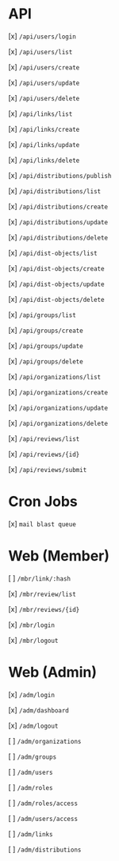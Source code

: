 # API

[x] `/api/users/login`

[x] `/api/users/list`

[x] `/api/users/create`

[x] `/api/users/update`

[x] `/api/users/delete`

[x] `/api/links/list`

[x] `/api/links/create`

[x] `/api/links/update`

[x] `/api/links/delete`

[x] `/api/distributions/publish`

[x] `/api/distributions/list`

[x] `/api/distributions/create`

[x] `/api/distributions/update`

[x] `/api/distributions/delete`

[x] `/api/dist-objects/list`

[x] `/api/dist-objects/create`

[x] `/api/dist-objects/update`

[x] `/api/dist-objects/delete`

[x] `/api/groups/list`

[x] `/api/groups/create`

[x] `/api/groups/update`

[x] `/api/groups/delete`

[x] `/api/organizations/list`

[x] `/api/organizations/create`

[x] `/api/organizations/update`

[x] `/api/organizations/delete`

[x] `/api/reviews/list`

[x] `/api/reviews/{id}`

[x] `/api/reviews/submit`

# Cron Jobs

[x] `mail blast queue`

# Web (Member)

[ ] `/mbr/link/:hash`

[x] `/mbr/review/list`

[x] `/mbr/reviews/{id}`

[x] `/mbr/login`

[x] `/mbr/logout`

# Web (Admin)

[x] `/adm/login`

[x] `/adm/dashboard`

[x] `/adm/logout`

[ ] `/adm/organizations`

[ ] `/adm/groups`

[ ] `/adm/users`

[ ] `/adm/roles`

[ ] `/adm/roles/access`

[ ] `/adm/users/access`

[ ] `/adm/links`

[ ] `/adm/distributions`